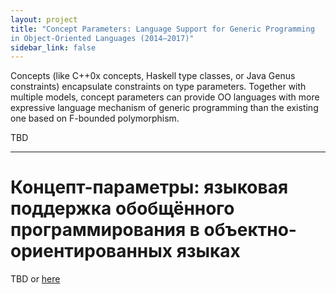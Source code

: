 ```yaml
---
layout: project
title: "Concept Parameters: Language Support for Generic Programming
in Object-Oriented Languages (2014–2017)"
sidebar_link: false
---
```


Concepts (like C++0x concepts, Haskell type classes, or Java Genus constraints)
encapsulate constraints on type parameters.
Together with multiple models, concept parameters can provide OO languages
with more expressive language mechanism of generic programming
than the existing one based on F-bounded polymorphism.

TBD

---

# Концепт-параметры: языковая поддержка обобщённого программирования в объектно-ориентированных языках

TBD or [here](http://staff.mmcs.sfedu.ru/~juliet/ru/projects.ru.html)